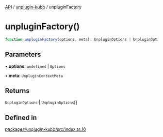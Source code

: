 [API](../../packages.md) / [unplugin-kubb](../index.md) / unpluginFactory

# unpluginFactory()

```ts
function unpluginFactory(options, meta): UnpluginOptions | UnpluginOptions[]
```

## Parameters

• **options**: `undefined` \| `Options`

• **meta**: `UnpluginContextMeta`

## Returns

`UnpluginOptions` \| `UnpluginOptions`[]

## Defined in

[packages/unplugin-kubb/src/index.ts:10](https://github.com/kubb-project/kubb/blob/41d5fcbd23d143293d72542efcb650e62fa3a210/packages/unplugin-kubb/src/index.ts#L10)
